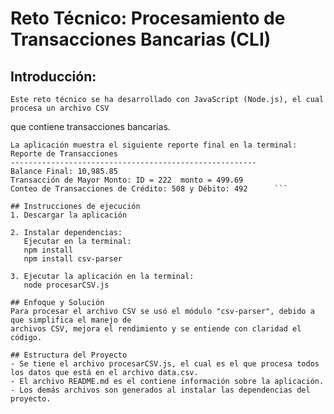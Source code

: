 # Reto Técnico: Procesamiento de Transacciones Bancarias (CLI)

## Introducción:
	Este reto técnico se ha desarrollado con JavaScript (Node.js), el cual procesa un archivo CSV 
   que contiene transacciones bancarias.	

	La aplicación muestra el siguiente reporte final en la terminal: 
	Reporte de Transacciones
	-------------------------------------------------------
	Balance Final: 10,985.85
	Transacción de Mayor Monto: ID = 222  monto = 499.69
	Conteo de Transacciones de Crédito: 508 y Débito: 492      ```
   ```
## Instrucciones de ejecución
   1. Descargar la aplicación

   2. Instalar dependencias:
      Ejecutar en la terminal: 
      npm install 
      npm install csv-parser

   3. Ejecutar la aplicación en la terminal:
      node procesarCSV.js

## Enfoque y Solución
   Para procesar el archivo CSV se usó el módulo "csv-parser", debido a que simplifica el manejo de 
   archivos CSV, mejora el rendimiento y se entiende con claridad el código.    

## Estructura del Proyecto
   - Se tiene el archivo procesarCSV.js, el cual es el que procesa todos los datos que está en el archivo data.csv.
   - El archivo README.md es el contiene información sobre la aplicación. 
   - Los demás archivos son generados al instalar las dependencias del proyecto.